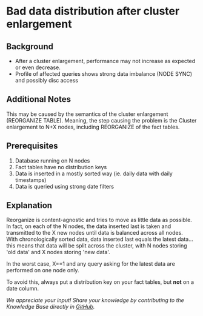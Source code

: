 # Bad data distribution after cluster enlargement 
## Background

* After a cluster enlargement, performance may not increase as expected or even decrease.
* Profile of affected queries shows strong data imbalance (NODE SYNC) and possibly disc access

## Additional Notes

This may be caused by the semantics of the cluster enlargement (REORGANIZE TABLE). Meaning, the step causing the problem is the Cluster enlargement to N+X nodes, including REORGANIZE of the fact tables. 

## Prerequisites

1. Database running on N nodes
2. Fact tables have no distribution keys
3. Data is inserted in a mostly sorted way (ie. daily data with daily timestamps)
4. Data is queried using strong date filters

## Explanation

Reorganize is content-agnostic and tries to move as little data as possible. In fact, on each of the N nodes, the data inserted last is taken and transmitted to the X new nodes until data is balanced across all nodes.  
With chronologically sorted data, data inserted last equals the latest data... this means that data will be split across the cluster, with N nodes storing 'old data' and X nodes storing 'new data'.

In the worst case, X==1 and any query asking for the latest data are performed on one node only.

To avoid this, always put a distribution key on your fact tables, but **not** on a date column.

*We appreciate your input! Share your knowledge by contributing to the Knowledge Base directly in [GitHub](https://github.com/exasol/public-knowledgebase).* 